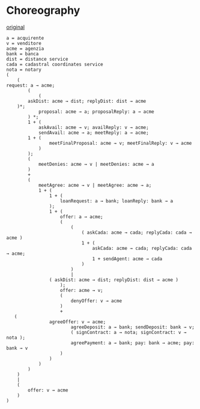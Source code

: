 # Choreography
[original](https://docs.google.com/document/d/1JD8ezlyFcMhfY2zxhvjHioae0P5xOWsV5lVo8JomOAA/edit#)

    a = acquirente
    v = venditore
    acme = agenzia
    bank = banca
    dist = distance service
    cada = cadastral coordinates service
    nota = notary
    (
        (
    request: a → acme;
            ( 
                (
            askDist: acme → dist; replyDist: dist → acme
        )*;
                proposal: acme → a; proposalReply: a → acme
            ) *;
            1 + (
                askAvail: acme → v; availReply: v → acme; 
                sendAvail: acme → a; meetReply: a → acme;
            1 + (
                    meetFinalProposal: acme → v; meetFinalReply: v → acme
                )
            );
            (
                meetDenies: acme → v | meetDenies: acme → a
            )
            + 
            (
                meetAgree: acme → v | meetAgree: acme → a;
                1 + (
                    1 + (
                        loanRequest: a → bank; loanReply: bank → a
                    );
                    1 + (
                        offer: a → acme; 
                        (
                            (
                                ( askCada: acme → cada; replyCada: cada → acme )
                                1 + ( 
                                    askCada: acme → cada; replyCada: cada → acme;
                                    1 + sendAgent: acme → cada
                                )
                            )
                            |
                    ( askDist: acme → dist; replyDist: dist → acme )
                        );
                        offer: acme → v;
                        (
                            denyOffer: v → acme
                        )
                        + 
       (
                    agreeOffer: v → acme;
                            agreeDeposit: a → bank; sendDeposit: bank → v; 
                            ( signContract: a → nota; signContract: v → nota );
                            agreePayment: a → bank; pay: bank → acme; pay: bank → v
                        )
                    )
                )
            )
        )
        | 
        (
            offer: v → acme
        )
    )